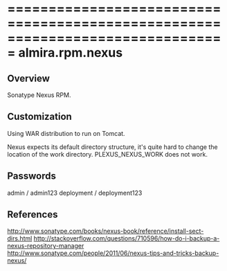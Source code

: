 ===============================================================================
almira.rpm.nexus
===============================================================================

Overview
--------
Sonatype Nexus RPM.


Customization
-------------
Using WAR distribution to run on Tomcat.

Nexus expects its default directory structure, it's quite hard to change the
location of the work directory. PLEXUS_NEXUS_WORK does not work.


Passwords
---------
admin / admin123
deployment / deployment123


References
----------
http://www.sonatype.com/books/nexus-book/reference/install-sect-dirs.html
http://stackoverflow.com/questions/710596/how-do-i-backup-a-nexus-repository-manager
http://www.sonatype.com/people/2011/06/nexus-tips-and-tricks-backup-nexus/
